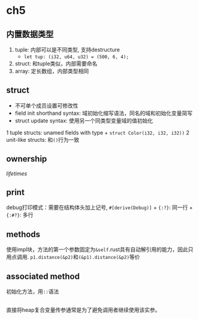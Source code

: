 # ch5

## 内置数据类型

1. tuple: 内部可以是不同类型, 支持destructure
	+ `let tup: (i32, u64, u32) = (500, 6, 4);`
2. struct: 和tuple类似，内部需要命名
3. array: 定长数组，内部类型相同

## struct

+ 不可单个成员设置可修改性
+ field init shorthand syntax: 域初始化缩写语法，同名的域和初始化变量简写
+ struct update syntax: 使用另一个同类型变量域的值初始化

1 tuple structs: unamed fields with type
	+ `struct Color(i32, i32, i32))`
2 unit-like structs: 和`()`行为一致

## ownership

*lifetimes*

## print

debug打印模式：需要在结构体头加上记号,	`#[derive(Debug)]`
	+ `{:?}`: 同一行
	+ `{:#?}`: 多行

## methods

使用impl块，方法的第一个参数固定为`&self`.rust具有自动解引用的能力，因此只用点调用.
`p1.distance(&p2)`和`(&p1).distance(&p2)`等价

## associated method

初始化方法，用`::`语法

## 

直接将heap复合变量传参通常是为了避免调用者继续使用该实参。

